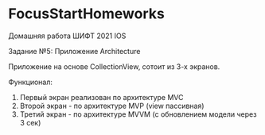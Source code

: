 # FocusStartHomeworks
Домашняя работа ШИФТ 2021 IOS

Задание №5:
Приложение Architecture

Приложение на основе CollectionView, сотоит из 3-х экранов.

Функционал:
1. Первый экран реализован по архитектуре MVC
2. Второй экран - по архитектуре MVP (view пассивная)
3. Третий экран - по архитектуре MVVM (с обновлением модели через 3 сек)
